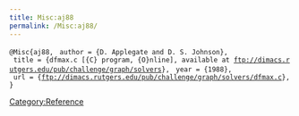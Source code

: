 ```yaml
---
title: Misc:aj88
permalink: /Misc:aj88/
---
```


`@Misc{aj88,`
` author = {D. Applegate and D. S. Johnson},`
` title = {dfmax.c [{C} program, {O}nline], available at `[`ftp://dimacs.rutgers.edu/pub/challenge/graph/solvers`](ftp://dimacs.rutgers.edu/pub/challenge/graph/solvers)`},`
` year = {1988},`
` url = {`[`ftp://dimacs.rutgers.edu/pub/challenge/graph/solvers/dfmax.c`](ftp://dimacs.rutgers.edu/pub/challenge/graph/solvers/dfmax.c)`},`
`}`

[Category:Reference](/Category:Reference "wikilink")